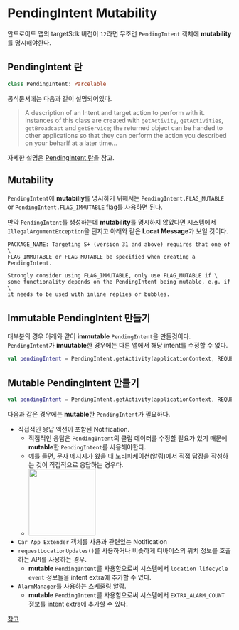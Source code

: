 # PendingIntent Mutability
안드로이드 앱의 targetSdk 버전이 `12`라면 무조건 `PendingIntent` 객체에 **mutability**를 명시해야한다. 

## PendingIntent 란

``` kotlin
class PendingIntent: Parcelable
```

공식문서에는 다음과 같이 설명되어있다.
> A description of an Intent and target action to perform with it. Instances of this class are created with `getActivity`, `getActivities`,
 `getBroadcast` and `getService`; the returned object can be handed to other applications so that they can perform the action you described on your
beharlf at a later time...

자세한 설명은 [PendingIntent 란](https://github.com/JuhyeokLee97/Android-Study-By-Kotlin/blob/main/study/PendingIntent%20%EB%9E%80.md)을 참고.

## Mutability
`PendingIntent`에 **mutabiliy**를 명시하기 위해서는 `PendingIntent.FLAG_MUTABLE` or `PendingIntent.FLAG_IMMUTABLE` flag를 사용하면 된다.

만약 `PendingIntent`를 생성하는데 **mutability**를 명시하지 않았다면 시스템에서 `IllegalArgumentException`을 던지고 아래와 같은 **Locat Message**가 보일 것이다.
```
PACKAGE_NAME: Targeting S+ (version 31 and above) requires that one of \
FLAG_IMMUTABLE or FLAG_MUTABLE be specified when creating a PendingIntent.

Strongly consider using FLAG_IMMUTABLE, only use FLAG_MUTABLE if \
some functionality depends on the PendingIntent being mutable, e.g. if \
it needs to be used with inline replies or bubbles.
```

## Immutable PendingIntent 만들기
대부분의 경우 아래와 같이 **immutable** `PendingIntent`을 만들것이다. `PendingIntent`가 **imuutable**한 경우에는 다른 앱에서 해당 intent를 수정할 수 없다.
``` kotlin
val pendingIntent = PendingIntent.getActivity(applicationContext, REQUEST_CODE, intent, PendingIntent.FLAG_IMMUTABLE)

```

## Mutable PendingIntent 만들기
``` kotlin
val pendingIntent = PendingIntent.getActivity(applicationContext, REQUEST_CODE, intent, PendingIntent.FLAG_MUTABLE)

```
다음과 같은 경우에는 **mutable**한 `PendingIntent`가 필요하다.
- 직접적인 응답 액션이 포함된 Notification.
  - 직접적인 응답은 `PendingIntent`의 클립 데이터를 수정할 필요가 있기 때문에 **mutable**한 `PendingIntent`를 사용해야한다.
  - 예를 들면, 문자 메시지가 왔을 때 노티피케이션(알림)에서 직접 답장을 작성하는 것이 직접적으로 응답하는 경우다.
  - <img src="https://developer.android.com/static/images/ui/notifications/reply-button_2x.png" height=150/>
- `Car App Extender` 객체를 사용과 관련있는 Notification
- `requestLocationUpdates()`를 사용하거나 비슷하게 디바이스의 위치 정보를 호출하는 API를 사용하는 경우. 
  - **mutable** `PendingIntent`를 사용함으로써 시스템에서 `location lifecycle event` 정보들을 intent extra에 추가할 수 있다.
- `AlarmManager`를 사용하는 스케줄링 알람.
  - **mutable** `PendingIntent`를 사용함으로써 시스템에서 `EXTRA_ALARM_COUNT` 정보를 intent extra에 추가할 수 있다.
 

[참고](https://developer.android.com/guide/components/intents-filters#DeclareMutabilityPendingIntent)

